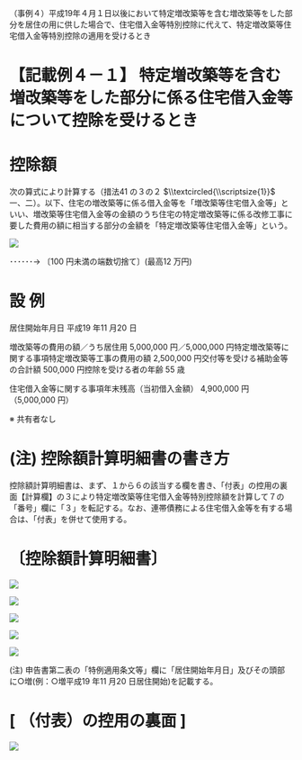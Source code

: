 （事例４）平成19年４月１日以後において特定増改築等を含む増改築等をした部分を居住の用に供した場合で、住宅借入金等特別控除に代えて、特定増改築等住宅借入金等特別控除の適用を受けるとき

# 【記載例４－１】 特定増改築等を含む増改築等をした部分に係る住宅借入金等について控除を受けるとき

# 控除額

次の算式により計算する（措法41 の３の２ $\\textcircled{\\scriptsize{1}}$ 一、二）。以下、住宅の増改築等に係る借入金等を「増改築等住宅借入金等」といい、増改築等住宅借入金等の金額のうち住宅の特定増改築等に係る改修工事に要した費用の額に相当する部分の金額を「特定増改築等住宅借入金等」という。

![](https://www.nta.go.jp/tmp/8c5214cb-fa96-4bd3-8d14-b517bbcd924e/images/b09a67572c326ac6339550151cf7e1cd7a42324f6d5fec1014b607667853450e.jpg)

･･････→ 〔100 円未満の端数切捨て〕(最高12 万円)

# 設 例

居住開始年月日 平成19 年11 月20 日

増改築等の費用の額／うち居住用 5,000,000 円／5,000,000 円特定増改築等に関する事項特定増改築等工事の費用の額 2,500,000 円交付等を受ける補助金等の合計額 500,000 円控除を受ける者の年齢 55 歳

住宅借入金等に関する事項年末残高（当初借入金額） 4,900,000 円（5,000,000 円）

※ 共有者なし

# (注) 控除額計算明細書の書き方

控除額計算明細書は、まず、１から６の該当する欄を書き、「付表」の控用の裏面【計算欄】の３により特定増改築等住宅借入金等特別控除額を計算して７の「番号」欄に「３」を転記する。なお、連帯債務による住宅借入金等を有する場合は、「付表」を併せて使用する。

# 〔控除額計算明細書〕

![](https://www.nta.go.jp/tmp/8c5214cb-fa96-4bd3-8d14-b517bbcd924e/images/00e6c6d632c19f88ea33bf6df9ac029b6ff3391ff2bd34f34314417092ab1e2a.jpg)

![](https://www.nta.go.jp/tmp/8c5214cb-fa96-4bd3-8d14-b517bbcd924e/images/fa2f0e5f8dd366a23d3f85ad531c9b6868c1b0fac4c2a9e52da91e841683e392.jpg)

![](https://www.nta.go.jp/tmp/8c5214cb-fa96-4bd3-8d14-b517bbcd924e/images/d334d675b689ba3da91389219b37a2709edc8da87adaf54c87885c7031968ac8.jpg)

![](https://www.nta.go.jp/tmp/8c5214cb-fa96-4bd3-8d14-b517bbcd924e/images/7339383a65c35bc67426b60d112ea90233343f8579bb15bec153e4f11fdae0c1.jpg)

![](https://www.nta.go.jp/tmp/8c5214cb-fa96-4bd3-8d14-b517bbcd924e/images/190feb78c6f1104a953508908c9e612d7bbf76d6e7a8e07ef1c08ac955400438.jpg)

(注) 申告書第二表の「特例適用条文等」欄に「居住開始年月日」及びその頭部に○増(例：○増平成19 年11 月20 日居住開始)を記載する。

# \[ （付表）の控用の裏面 \]

![](https://www.nta.go.jp/tmp/8c5214cb-fa96-4bd3-8d14-b517bbcd924e/images/dfb79a523ca0a546b437b6735b0aa43af001fbe9733e53d72a251d047bddc691.jpg)
